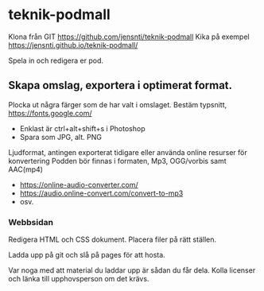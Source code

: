 # teknik-podmall

Klona från GIT https://github.com/jensnti/teknik-podmall
Kika på exempel https://jensnti.github.io/teknik-podmall/

Spela in och redigera er pod.

## Skapa omslag, exportera i optimerat format.

Plocka ut några färger som de har valt i omslaget.
Bestäm typsnitt, https://fonts.google.com/

* Enklast är ctrl+alt+shift+s i Photoshop
* Spara som JPG, alt. PNG

Ljudformat, antingen exporterat tidigare eller använda online resurser för konvertering
Podden bör finnas i formaten, Mp3, OGG/vorbis samt AAC(mp4)

* https://online-audio-converter.com/
* https://audio.online-convert.com/convert-to-mp3
* osv.

### Webbsidan

Redigera HTML och CSS dokument. Placera filer på rätt ställen.

Ladda upp på git och slå på pages för att hosta.

Var noga med att material du laddar upp är sådan du får dela.
Kolla licenser och länka till upphovsperson om det krävs.
